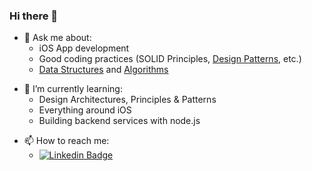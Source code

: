 ### Hi there 👋

- 💬 Ask me about:
  - iOS App development
  - Good coding practices (SOLID Principles, [Design Patterns](https://github.com/2207akash/design-patterns), etc.)
  - [Data Structures](https://github.com/2207akash/data-structures) and [Algorithms](https://github.com/2207akash/algorithms)

<!--
- 🔭 I’m currently working on:
  - Building products for my current organization
  - Some personal projects planned for 2024:
    - InstaConnect: Real-Time Messaging
    - TaskTrack Pro: Productivity
    - MyWallet: Expense Tracker
 -->
- 🌱 I’m currently learning:
  - Design Architectures, Principles & Patterns
  - Everything around iOS
  - Building backend services with node.js
 
<!--
- 👯 I’m looking to collaborate on:
  - Interesting Swift projects & frameworks
-->
- 📫 How to reach me:
  - [![Linkedin Badge](https://img.shields.io/badge/-Akash-blue?style=flat-square&logo=Linkedin&logoColor=white)](https://www.linkedin.com/in/akashsen2207/)
 
<!--
**2207akash/2207akash** is a ✨ _special_ ✨ repository because its `README.md` (this file) appears on your GitHub profile.

Here are some ideas to get you started:
- 🤔 I’m looking for help with ...
- 😄 Pronouns: ...
-->
